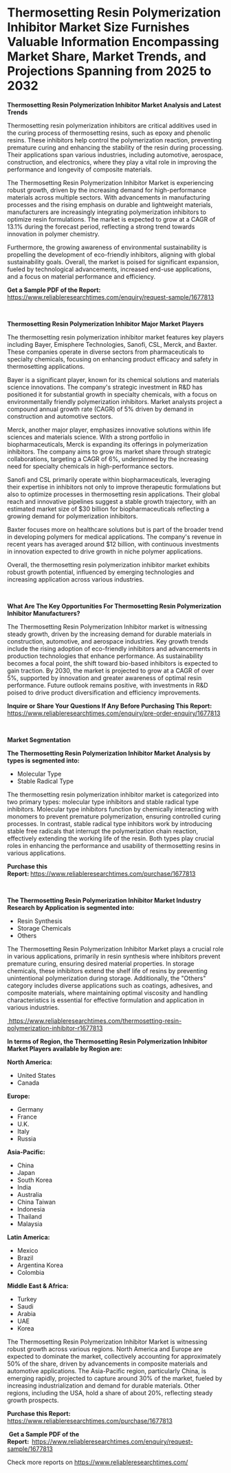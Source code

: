 <p><h1>Thermosetting Resin Polymerization Inhibitor Market Size Furnishes Valuable Information Encompassing Market Share, Market Trends, and Projections Spanning from 2025 to 2032</h1></p><p><strong>Thermosetting Resin Polymerization Inhibitor Market Analysis and Latest Trends</strong></p>
<p><p>Thermosetting resin polymerization inhibitors are critical additives used in the curing process of thermosetting resins, such as epoxy and phenolic resins. These inhibitors help control the polymerization reaction, preventing premature curing and enhancing the stability of the resin during processing. Their applications span various industries, including automotive, aerospace, construction, and electronics, where they play a vital role in improving the performance and longevity of composite materials.</p><p>The Thermosetting Resin Polymerization Inhibitor Market is experiencing robust growth, driven by the increasing demand for high-performance materials across multiple sectors. With advancements in manufacturing processes and the rising emphasis on durable and lightweight materials, manufacturers are increasingly integrating polymerization inhibitors to optimize resin formulations. The market is expected to grow at a CAGR of 13.1% during the forecast period, reflecting a strong trend towards innovation in polymer chemistry.</p><p>Furthermore, the growing awareness of environmental sustainability is propelling the development of eco-friendly inhibitors, aligning with global sustainability goals. Overall, the market is poised for significant expansion, fueled by technological advancements, increased end-use applications, and a focus on material performance and efficiency.</p></p>
<p><strong>Get a Sample PDF of the Report:&nbsp;</strong> <a href="https://www.reliableresearchtimes.com/enquiry/request-sample/1677813?utm_campaign=3284&utm_medium=2&utm_source=Github&utm_content=ia&utm_term=25032025&utm_id=thermosetting-resin-polymerization-inhibitor">https://www.reliableresearchtimes.com/enquiry/request-sample/1677813</a></p>
<p>&nbsp;</p>
<p><strong>Thermosetting Resin Polymerization Inhibitor Major Market Players</strong></p>
<p><p>The thermosetting resin polymerization inhibitor market features key players including Bayer, Emisphere Technologies, Sanofi, CSL, Merck, and Baxter. These companies operate in diverse sectors from pharmaceuticals to specialty chemicals, focusing on enhancing product efficacy and safety in thermosetting applications.</p><p>Bayer is a significant player, known for its chemical solutions and materials science innovations. The company's strategic investment in R&D has positioned it for substantial growth in specialty chemicals, with a focus on environmentally friendly polymerization inhibitors. Market analysts project a compound annual growth rate (CAGR) of 5% driven by demand in construction and automotive sectors.</p><p>Merck, another major player, emphasizes innovative solutions within life sciences and materials science. With a strong portfolio in biopharmaceuticals, Merck is expanding its offerings in polymerization inhibitors. The company aims to grow its market share through strategic collaborations, targeting a CAGR of 6%, underpinned by the increasing need for specialty chemicals in high-performance sectors.</p><p>Sanofi and CSL primarily operate within biopharmaceuticals, leveraging their expertise in inhibitors not only to improve therapeutic formulations but also to optimize processes in thermosetting resin applications. Their global reach and innovative pipelines suggest a stable growth trajectory, with an estimated market size of $30 billion for biopharmaceuticals reflecting a growing demand for polymerization inhibitors.</p><p>Baxter focuses more on healthcare solutions but is part of the broader trend in developing polymers for medical applications. The company's revenue in recent years has averaged around $12 billion, with continuous investments in innovation expected to drive growth in niche polymer applications.</p><p>Overall, the thermosetting resin polymerization inhibitor market exhibits robust growth potential, influenced by emerging technologies and increasing application across various industries.</p></p>
<p>&nbsp;</p>
<p><strong>What Are The Key Opportunities For Thermosetting Resin Polymerization Inhibitor Manufacturers?</strong></p>
<p><p>The Thermosetting Resin Polymerization Inhibitor market is witnessing steady growth, driven by the increasing demand for durable materials in construction, automotive, and aerospace industries. Key growth trends include the rising adoption of eco-friendly inhibitors and advancements in production technologies that enhance performance. As sustainability becomes a focal point, the shift toward bio-based inhibitors is expected to gain traction. By 2030, the market is projected to grow at a CAGR of over 5%, supported by innovation and greater awareness of optimal resin performance. Future outlook remains positive, with investments in R&D poised to drive product diversification and efficiency improvements.</p></p>
<p><strong>Inquire or Share Your Questions If Any Before Purchasing This Report:</strong> <a href="https://www.reliableresearchtimes.com/enquiry/pre-order-enquiry/1677813?utm_campaign=3284&utm_medium=2&utm_source=Github&utm_content=ia&utm_term=25032025&utm_id=thermosetting-resin-polymerization-inhibitor">https://www.reliableresearchtimes.com/enquiry/pre-order-enquiry/1677813</a></p>
<p>&nbsp;</p>
<p><strong>Market Segmentation</strong></p>
<p><strong>The Thermosetting Resin Polymerization Inhibitor Market Analysis by types is segmented into:</strong></p>
<p><ul><li>Molecular Type</li><li>Stable Radical Type</li></ul></p>
<p><p>The thermosetting resin polymerization inhibitor market is categorized into two primary types: molecular type inhibitors and stable radical type inhibitors. Molecular type inhibitors function by chemically interacting with monomers to prevent premature polymerization, ensuring controlled curing processes. In contrast, stable radical type inhibitors work by introducing stable free radicals that interrupt the polymerization chain reaction, effectively extending the working life of the resin. Both types play crucial roles in enhancing the performance and usability of thermosetting resins in various applications.</p></p>
<p><strong>Purchase this Report:&nbsp;</strong><a href="https://www.reliableresearchtimes.com/purchase/1677813?utm_campaign=3284&utm_medium=2&utm_source=Github&utm_content=ia&utm_term=25032025&utm_id=thermosetting-resin-polymerization-inhibitor">https://www.reliableresearchtimes.com/purchase/1677813</a></p>
<p>&nbsp;</p>
<p><strong>The Thermosetting Resin Polymerization Inhibitor Market Industry Research by Application is segmented into:</strong></p>
<p><ul><li>Resin Synthesis</li><li>Storage Chemicals</li><li>Others</li></ul></p>
<p><p>The Thermosetting Resin Polymerization Inhibitor Market plays a crucial role in various applications, primarily in resin synthesis where inhibitors prevent premature curing, ensuring desired material properties. In storage chemicals, these inhibitors extend the shelf life of resins by preventing unintentional polymerization during storage. Additionally, the "Others" category includes diverse applications such as coatings, adhesives, and composite materials, where maintaining optimal viscosity and handling characteristics is essential for effective formulation and application in various industries.</p></p>
<p><a href="https://www.reliableresearchtimes.com/thermosetting-resin-polymerization-inhibitor-r1677813?utm_campaign=3284&utm_medium=2&utm_source=Github&utm_content=ia&utm_term=25032025&utm_id=thermosetting-resin-polymerization-inhibitor">&nbsp;https://www.reliableresearchtimes.com/thermosetting-resin-polymerization-inhibitor-r1677813</a></p>
<p><strong>In terms of Region, the Thermosetting Resin Polymerization Inhibitor Market Players available by Region are:</strong></p>
<p>
    <p> <strong> North America: </strong>
        <ul>
            <li>United States</li>
            <li>Canada</li>
        </ul>
        </p> 
    <p> <strong> Europe: </strong>
        <ul>
            <li>Germany</li>
            <li>France</li>
            <li>U.K.</li>
            <li>Italy</li>
            <li>Russia</li>
        </ul>
        </p> 
    <p> <strong> Asia-Pacific: </strong>
        <ul>
            <li>China</li>
            <li>Japan</li>
            <li>South Korea</li>
            <li>India</li>
            <li>Australia</li>
            <li>China Taiwan</li>
            <li>Indonesia</li>
            <li>Thailand</li>
            <li>Malaysia</li>
        </ul>
        </p> 
    <p> <strong> Latin America: </strong>
        <ul>
            <li>Mexico</li>
            <li>Brazil</li>
            <li>Argentina Korea</li>
            <li>Colombia</li>
        </ul>
        </p> 
    <p> <strong> Middle East & Africa: </strong>
        <ul>
            <li>Turkey</li>
            <li>Saudi</li>
            <li>Arabia</li>
            <li>UAE</li>
            <li>Korea</li>
        </ul>
    </p>
    </p>
<p><p>The Thermosetting Resin Polymerization Inhibitor Market is witnessing robust growth across various regions. North America and Europe are expected to dominate the market, collectively accounting for approximately 50% of the share, driven by advancements in composite materials and automotive applications. The Asia-Pacific region, particularly China, is emerging rapidly, projected to capture around 30% of the market, fueled by increasing industrialization and demand for durable materials. Other regions, including the USA, hold a share of about 20%, reflecting steady growth prospects.</p></p>
<p><strong>Purchase this Report: </strong><a href="https://www.reliableresearchtimes.com/purchase/1677813?utm_campaign=3284&utm_medium=2&utm_source=Github&utm_content=ia&utm_term=25032025&utm_id=thermosetting-resin-polymerization-inhibitor">https://www.reliableresearchtimes.com/purchase/1677813</a></p>
<p>&nbsp;<strong>Get a Sample PDF of the Report:&nbsp;&nbsp;</strong><a href="https://www.reliableresearchtimes.com/enquiry/request-sample/1677813?utm_campaign=3284&utm_medium=2&utm_source=Github&utm_content=ia&utm_term=25032025&utm_id=thermosetting-resin-polymerization-inhibitor">https://www.reliableresearchtimes.com/enquiry/request-sample/1677813</a></p>
<p><strong></strong></p>
<p>Check more reports on <a href="https://www.reliableresearchtimes.com/?utm_campaign=3284&utm_medium=2&utm_source=Github&utm_content=ia&utm_term=25032025&utm_id=thermosetting-resin-polymerization-inhibitor">https://www.reliableresearchtimes.com/</a></p>